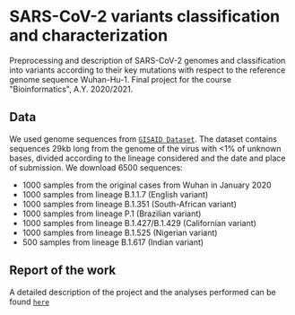 # SARS-CoV-2 variants classification and characterization
Preprocessing and description of SARS-CoV-2 genomes and classification into variants according to their key mutations with respect to the reference genome sequence Wuhan-Hu-1.
Final project for the course "Bioinformatics", A.Y. 2020/2021.

## Data
We used genome sequences from [`GISAID Dataset`](https://www.gisaid.org/). The dataset contains sequences 29kb long from the genome of the virus with <1% of unknown bases, divided according to the lineage considered and the date and place of submission. We download 6500 sequences:
* 1000 samples from the original cases from Wuhan in January 2020
* 1000 samples from lineage B.1.1.7 (English variant)
* 1000 samples from lineage B.1.351 (South-African variant)
* 1000 samples from lineage P.1 (Brazilian variant)
* 1000 samples from lineage B.1.427/B.1.429 (Californian variant)
* 1000 samples from lineage B.1.525 (Nigerian variant)
* 500 samples from lineage B.1.617 (Indian variant)

## Report of the work
A detailed description of the project and the analyses performed can be found [`here`](./Report/Report.pdf)
